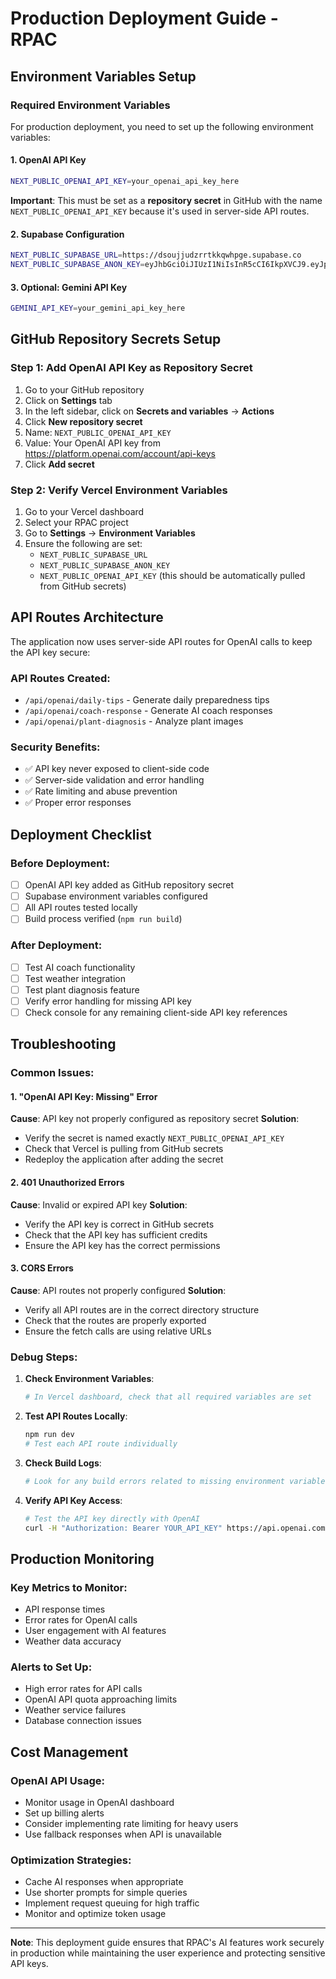 # Production Deployment Guide - RPAC

## Environment Variables Setup

### Required Environment Variables

For production deployment, you need to set up the following environment variables:

#### 1. OpenAI API Key
```bash
NEXT_PUBLIC_OPENAI_API_KEY=your_openai_api_key_here
```

**Important**: This must be set as a **repository secret** in GitHub with the name `NEXT_PUBLIC_OPENAI_API_KEY` because it's used in server-side API routes.

#### 2. Supabase Configuration
```bash
NEXT_PUBLIC_SUPABASE_URL=https://dsoujjudzrrtkkqwhpge.supabase.co
NEXT_PUBLIC_SUPABASE_ANON_KEY=eyJhbGciOiJIUzI1NiIsInR5cCI6IkpXVCJ9.eyJpc3MiOiJzdXBhYmFzZSIsInJlZiI6ImRzb3VqanVkenJydGtrcXdocGdlIiwicm9sZSI6ImFub24iLCJpYXQiOjE3NTg2NTY3NjYsImV4cCI6MjA3NDIzMjc2Nn0.v95nh5WQWzrndcbElsmqTUVnO-jnuDtM1YcPUZNsHRA
```

#### 3. Optional: Gemini API Key
```bash
GEMINI_API_KEY=your_gemini_api_key_here
```

## GitHub Repository Secrets Setup

### Step 1: Add OpenAI API Key as Repository Secret

1. Go to your GitHub repository
2. Click on **Settings** tab
3. In the left sidebar, click on **Secrets and variables** → **Actions**
4. Click **New repository secret**
5. Name: `NEXT_PUBLIC_OPENAI_API_KEY`
6. Value: Your OpenAI API key from https://platform.openai.com/account/api-keys
7. Click **Add secret**

### Step 2: Verify Vercel Environment Variables

1. Go to your Vercel dashboard
2. Select your RPAC project
3. Go to **Settings** → **Environment Variables**
4. Ensure the following are set:
   - `NEXT_PUBLIC_SUPABASE_URL`
   - `NEXT_PUBLIC_SUPABASE_ANON_KEY`
   - `NEXT_PUBLIC_OPENAI_API_KEY` (this should be automatically pulled from GitHub secrets)

## API Routes Architecture

The application now uses server-side API routes for OpenAI calls to keep the API key secure:

### API Routes Created:
- `/api/openai/daily-tips` - Generate daily preparedness tips
- `/api/openai/coach-response` - Generate AI coach responses
- `/api/openai/plant-diagnosis` - Analyze plant images

### Security Benefits:
- ✅ API key never exposed to client-side code
- ✅ Server-side validation and error handling
- ✅ Rate limiting and abuse prevention
- ✅ Proper error responses

## Deployment Checklist

### Before Deployment:
- [ ] OpenAI API key added as GitHub repository secret
- [ ] Supabase environment variables configured
- [ ] All API routes tested locally
- [ ] Build process verified (`npm run build`)

### After Deployment:
- [ ] Test AI coach functionality
- [ ] Test weather integration
- [ ] Test plant diagnosis feature
- [ ] Verify error handling for missing API key
- [ ] Check console for any remaining client-side API key references

## Troubleshooting

### Common Issues:

#### 1. "OpenAI API Key: Missing" Error
**Cause**: API key not properly configured as repository secret
**Solution**: 
- Verify the secret is named exactly `NEXT_PUBLIC_OPENAI_API_KEY`
- Check that Vercel is pulling from GitHub secrets
- Redeploy the application after adding the secret

#### 2. 401 Unauthorized Errors
**Cause**: Invalid or expired API key
**Solution**:
- Verify the API key is correct in GitHub secrets
- Check that the API key has sufficient credits
- Ensure the API key has the correct permissions

#### 3. CORS Errors
**Cause**: API routes not properly configured
**Solution**:
- Verify all API routes are in the correct directory structure
- Check that the routes are properly exported
- Ensure the fetch calls are using relative URLs

### Debug Steps:

1. **Check Environment Variables**:
   ```bash
   # In Vercel dashboard, check that all required variables are set
   ```

2. **Test API Routes Locally**:
   ```bash
   npm run dev
   # Test each API route individually
   ```

3. **Check Build Logs**:
   ```bash
   # Look for any build errors related to missing environment variables
   ```

4. **Verify API Key Access**:
   ```bash
   # Test the API key directly with OpenAI
   curl -H "Authorization: Bearer YOUR_API_KEY" https://api.openai.com/v1/models
   ```

## Production Monitoring

### Key Metrics to Monitor:
- API response times
- Error rates for OpenAI calls
- User engagement with AI features
- Weather data accuracy

### Alerts to Set Up:
- High error rates for API calls
- OpenAI API quota approaching limits
- Weather service failures
- Database connection issues

## Cost Management

### OpenAI API Usage:
- Monitor usage in OpenAI dashboard
- Set up billing alerts
- Consider implementing rate limiting for heavy users
- Use fallback responses when API is unavailable

### Optimization Strategies:
- Cache AI responses when appropriate
- Use shorter prompts for simple queries
- Implement request queuing for high traffic
- Monitor and optimize token usage

---

**Note**: This deployment guide ensures that RPAC's AI features work securely in production while maintaining the user experience and protecting sensitive API keys.

